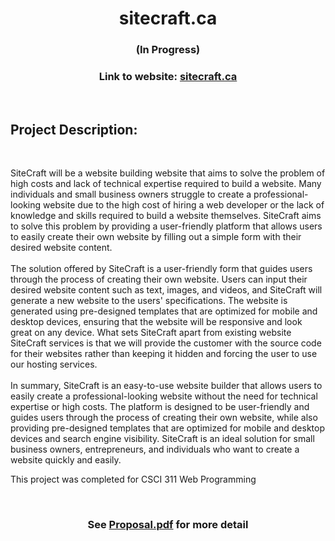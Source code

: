 <h1 align="center">sitecraft.ca</h1>
<h3 align="center">(In Progress)</h3>

<h3 align="center">Link to website: <a href="https://charlijj.github.io/sitecraft.ca/">sitecraft.ca</a></h3>
<br/>

<h2>Project Description:</h2>
<br/>
<p>

SiteCraft will be a website building website that aims to solve the problem of high costs and lack of technical expertise required to build a website. Many individuals and small business owners struggle to create a professional-looking website due to the high cost of hiring a web developer or the lack of knowledge and skills required to build a website themselves. SiteCraft aims to solve this problem by providing a user-friendly platform that allows users to easily create their own website by filling out a simple form with their desired website content.
<br/>
<br/>
The solution offered by SiteCraft is a user-friendly form that guides users through the process of creating their own website. Users can input their desired website content such as text, images, and videos, and SiteCraft will generate a new website to the users' specifications. The website is generated using pre-designed templates that are optimized for mobile and desktop devices, ensuring that the website will be responsive and look great on any device. What sets SiteCraft apart from existing website SiteCraft services is that we will provide the customer with the source code for their websites rather than keeping it hidden and forcing the user to use our hosting services.
<br/>
<br/>
In summary, SiteCraft is an easy-to-use website builder that allows users to easily create a professional-looking website without the need for technical expertise or high costs. The platform is designed to be user-friendly and guides users through the process of creating their own website, while also providing pre-designed templates that are optimized for mobile and desktop devices and search engine visibility. SiteCraft is an ideal solution for small business owners, entrepreneurs, and individuals who want to create a website quickly and easily.

<p>
    This project was completed for CSCI 311 Web Programming
</p>

<br/>

<h3 align="center">See <a href="https://github.com/charlijj/sitecraft.ca/blob/main/Proposal.pdf">Proposal.pdf</a> for more detail</a>
